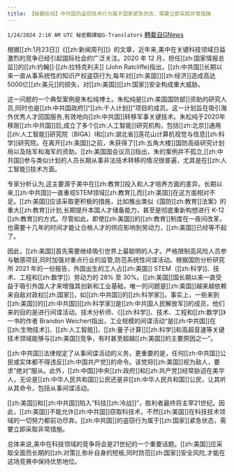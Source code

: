 ```yaml
---
title: 【秘翻在线】中共国的盗窃技术行为属于国家紧急状态，需要立即采取非常措施
---
```

`1/24/2024 2:10 AM UTC 秘密翻譯組G-Translators` [轉載自GNews](https://gnews.org/articles/2247445)

根据[[zh:1月23日]]《[[zh:新闻周刊]]》的文章，近年来,美中在关键科技领域日益激烈的竞争已经引起国际社会的广泛关注。2020 年 12 月，担任[[zh:国家情报总监]]的[[zh:约翰]]·[[zh:拉特克利夫]] (John Ratcliffe)指出，[[zh:中共国]]长期以来一直从事系统性的知识产权盗窃行为,每年对[[zh:美国]][[zh:经济]]造成高达5000亿[[zh:美元]]的损失，对[[zh:美国]][[zh:国家]]安全构成重大威胁。

这一问题的一个典型案例是朱松纯博士。朱松纯是[[zh:美国国防部]]资助的研究人员,同时也是[[zh:中共国政府]]“[[zh:千人计划]]”项目的成员。这一计划旨在吸引海外优秀人才回国服务,有效地向[[zh:中共国]]转移军事关键技术。朱松纯于2020年移居[[zh:中共国]]后,成立了多个[[zh:人工智能]]研究机构，包括[[zh:北京]]通用[[zh:人工智能]]研究院（BIGA）I和[[zh:湖北省]]莲花山计算机视觉与信息[[zh:科学]]研究院。在离开[[zh:美国]]之前，朱获得了[[zh:五角大楼]]国防高级研究计划局以及陆军和海军的资助。[[zh:美国国会议员]]指出，朱的案例并不孤立,[[zh:中共国]]参与类似计划的人员长期从事非法技术转移的情况很普遍，尤其是在[[zh:人工智能]]技术方面。

专家分析认为,这主要源于美中在[[zh:教育]]投入和人才培养方面的差异。长期以来,[[zh:中共国]]一直重视STEM领域[[zh:教育]],而[[zh:美国]]在这方面相对不足。[[zh:美国]]应该采取更积极的措施，比如推出类似《国防[[zh:教育]]法案》的重大[[zh:教育]]计划,长期提升本国人才储备能力，甚至是彻底重新构想进行 K-12 [[zh:教育]]的方式。尽管如此，即使[[zh:美国]]的[[zh:教育]]制度在一夜间改革，也需要十几年的时间才能让合格人才的供应影响到劳动力，[[zh:美国]]已经等不起了。

因此，[[zh:美国]]首先需要继续吸引世界上最聪明的人才。严格限制高风险人员参与敏感项目,同时加强对重点行业的监管,防范系统性间谍活动。根据国防分析研究所 2021 年的一份报告，外国出生的工人占[[zh:美国]] STEM（[[zh:科学]]、技术、工程和[[zh:数学]]）劳动力的 28% 至 30%。[[zh:美国]]国长期以来一直受益于吸引外国人才来增强其创新和工业基础，唯一的问题是[[zh:美国]]越来越依赖来自敌对政权[[zh:国家]]，如[[zh:中共国]]的[[zh:科学家]]。事实上，一些来到[[zh:美国]]的[[zh:中共国]][[zh:科学家]]是[[zh:中共国人民解放军]]的成员，他们来的目的是进行间谍活动。技术分析师、《[[zh:科学]]、技术、工程和[[zh:数学]]》一书的作者 Brandon Weichert指出，工业规模的间谍活动“是[[zh:中共国]]在[[zh:生物技术]]、[[zh:人工智能]]、[[zh:量子计算]][[zh:科学]]和高超音速等关键技术领域能够与[[zh:美国]]竞争，有时甚至超越[[zh:美国]]的主要原因之一”。

[[zh:中共国]]法律规定了从事间谍活动的义务，更重要的是，任何[[zh:中共国]]公民或实体都不得违反[[zh:中国共产党]]的命令。该党将[[zh:美国]]视为敌人，要求“绝对”服从。此外，[[zh:中国]]中央[[zh:政府]]和[[zh:共产党]]经常胁迫在美华人，无论是[[zh:中华人民共和国]]公民还是非[[zh:中华人民共和国]]公民，让其听从其命令，包括从事间谍活动。

[[zh:美国]]和[[zh:中共国]]陷入“科技[[zh:冷战]]”，胜利者最终将主宰21世纪。因此，[[zh:美国]]不能允许[[zh:中共国]]窃取科技术，不然[[zh:美国]]在科技技术领域的一切努力都前功尽弃。[[zh:中共国]]的盗窃行为属于[[zh:国家]]紧急状态，需要立即采取非常措施。

总体来说,美中在科技领域的竞争将会是21世纪的一个重要话题。[[zh:美国]]应采取全面而长期的[[zh:对策]],弥补自身的短板,同时防范[[zh:国家]]安全风险,才能在这场竞赛中保持优势地位。
